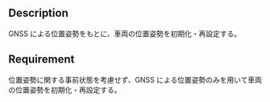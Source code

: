 ## Description

GNSS による位置姿勢をもとに、車両の位置姿勢を初期化・再設定する。

## Requirement

位置姿勢に関する事前状態を考慮せず、GNSS による位置姿勢のみを用いて車両の位置姿勢を初期化・再設定する。
